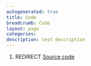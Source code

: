 ```yaml
---
autogenerated: true
title: Code
breadcrumb: Code
layout: page
categories: 
description: test description
---
```


1.  REDIRECT [Source code](Source_code)
